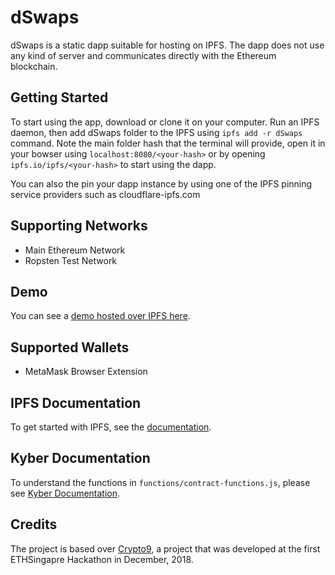 # dSwaps

dSwaps is a static dapp suitable for hosting on IPFS. The dapp does not use any kind of server and communicates directly with the Ethereum blockchain.

## Getting Started
To start using the app, download or clone it on your computer. Run an IPFS daemon, then add dSwaps folder to the IPFS using
```ipfs add -r dSwaps``` command. Note the main folder hash that the terminal will provide, open it in your bowser using ```localhost:8080/<your-hash>``` or by opening ```ipfs.io/ipfs/<your-hash>``` to start using the dapp.

You can also the pin your dapp instance by using one of the IPFS pinning service providers such as cloudflare-ipfs.com

## Supporting Networks

* Main Ethereum Network
* Ropsten Test Network

## Demo
You can see a [demo hosted over IPFS here](https://cloudflare-ipfs.com/ipfs/QmahpRL1pALo5XUhK2F4H4bovAJQBqHZJnUJGvuicsGHRh/index.html).

## Supported Wallets
* MetaMask Browser Extension

## IPFS Documentation
To get started with IPFS, see the [documentation](https://docs.ipfs.io/introduction/usage/).

## Kyber Documentation
To understand the functions in ```functions/contract-functions.js```, please see [Kyber Documentation](https://developer.kyber.network/docs/Start/).

## Credits
The project is based over [Crypto9](https://github.com/eddietio/crypto9), a project that was developed at the first ETHSingapre Hackathon in December, 2018.

